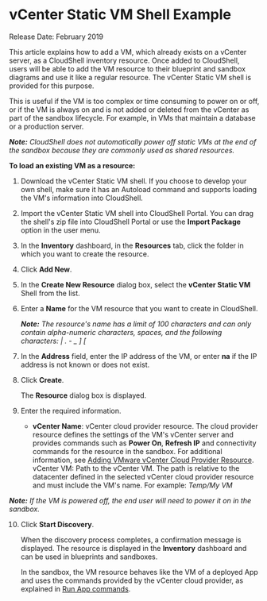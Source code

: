 # vCenter Static VM Shell Example 

Release Date: February 2019

This article explains how to add a VM, which already exists on a vCenter server, as a CloudShell inventory resource. Once added to CloudShell, users will be able to add the VM resource to their blueprint and sandbox diagrams and use it like a regular resource. The vCenter Static VM shell is provided for this purpose.

This is useful if the VM is too complex or time consuming to power on or off, or if the VM is always on and is not added or deleted from the vCenter as part of the sandbox lifecycle. For example, in VMs that maintain a database or a production server.

_**Note:** CloudShell does not automatically power off static VMs at the end of the sandbox because they are commonly used as shared resources._

**To load an existing VM as a resource:**

1. Download the vCenter Static VM shell. If you choose to develop your own shell, make sure it has an Autoload command and supports loading the VM's information into CloudShell.

2. Import the vCenter Static VM shell into CloudShell Portal. You can drag the shell's zip file into CloudShell Portal or use the **Import Package** option in the user menu.

3. In the **Inventory** dashboard, in the **Resources** tab, click the folder in which you want to create the resource.

4. Click **Add New**.

5. In the **Create New Resource** dialog box, select the **vCenter Static VM** Shell from the list.

6. Enter a **Name** for the VM resource that you want to create in CloudShell.

      _**Note:** The resource's name has a limit of 100 characters and can only contain alpha-numeric characters, spaces, and the following characters: | . - _ ] [_

7. In the **Address** field, enter the IP address of the VM, or enter **na** if the IP address is not known or does not exist.

8. Click **Create**.

      The **Resource** dialog box is displayed.</br>

9. Enter the required information.

      * **vCenter Name**: vCenter cloud provider resource. The cloud provider resource defines the settings of the VM's vCenter server and provides commands such as **Power On**, **Refresh IP** and connectivity commands for the resource in the sandbox. For additional information, see <a href="https://help.quali.com/Online%20Help/9.2/Portal/Content/CSP/INVN/Add-vCenter-Shell.htm" target="_blank">Adding VMware vCenter Cloud Provider Resource</a>.
vCenter VM: Path to the vCenter VM. The path is relative to the datacenter defined in the selected vCenter cloud provider resource and must include the VM's name. For example: *Temp/My VM*

_**Note:** If the VM is powered off, the end user will need to power it on in the sandbox._

10. Click **Start Discovery**.

      When the discovery process completes, a confirmation message is displayed. The resource is displayed in the **Inventory** dashboard and can be used in blueprints and sandboxes.

      In the sandbox, the VM resource behaves like the VM of a deployed App and uses the commands provided by the vCenter cloud provider, as explained in <a href="https://help.quali.com/Online%20Help/9.2/Portal/Content/CSP/LAB-MNG/Sndbx-Use-Apps.htm#Running" target="_blank">Run App commands</a>.
